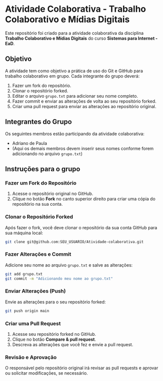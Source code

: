 # Atividade Colaborativa - Trabalho Colaborativo e Mídias Digitais

Este repositório foi criado para a atividade colaborativa da disciplina **Trabalho Colaborativo e Mídias Digitais** do curso **Sistemas para Internet - EaD**.

## Objetivo

A atividade tem como objetivo a prática de uso do Git e GitHub para trabalho colaborativo em grupo. Cada integrante do grupo deverá:

1. Fazer um fork do repositório.
2. Clonar o repositório forked.
3. Editar o arquivo `grupo.txt` para adicionar seu nome completo.
4. Fazer commit e enviar as alterações de volta ao seu repositório forked.
5. Criar uma pull request para enviar as alterações ao repositório original.

## Integrantes do Grupo

Os seguintes membros estão participando da atividade colaborativa:

- Adriano de Paula
- (Aqui os demais membros devem inserir seus nomes conforme forem adicionando no arquivo `grupo.txt`)

## Instruções para o grupo

### Fazer um Fork do Repositório

1. Acesse o repositório original no GitHub.
2. Clique no botão **Fork** no canto superior direito para criar uma cópia do repositório na sua conta.

### Clonar o Repositório Forked

Após fazer o fork, você deve clonar o repositório da sua conta GitHub para sua máquina local:

```bash
git clone git@github.com:SEU_USUARIO/Atividade-colaborativa.git
```

### Fazer Alterações e Commit

Adicione seu nome ao arquivo `grupo.txt` e salve as alterações:

```bash
git add grupo.txt
git commit -m "Adicionando meu nome ao grupo.txt"
```

### Enviar Alterações (Push)

Envie as alterações para o seu repositório forked:

```bash
git push origin main
```

### Criar uma Pull Request

1. Acesse seu repositório forked no GitHub.
2. Clique no botão **Compare & pull request**.
3. Descreva as alterações que você fez e envie a pull request.

### Revisão e Aprovação

O responsável pelo repositório original irá revisar as pull requests e aprovar ou solicitar modificações, se necessário.

